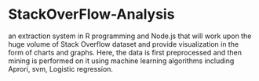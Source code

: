 # StackOverFlow-Analysis
an extraction system in R programming and Node.js that will work upon the huge volume of Stack Overflow dataset and provide visualization in the form of charts and graphs. Here, the data is first preprocessed and then mining is performed on it using machine learning algorithms including Aprori, svm, Logistic regression.
